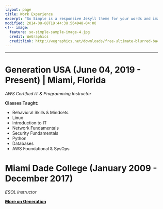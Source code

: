 ```yaml
---
layout: page
title: Work Experience
excerpt: "So Simple is a responsive Jekyll theme for your words and images."
modified: 2014-08-08T19:44:38.564948-04:00
<!-- image:
  feature: so-simple-sample-image-4.jpg
  credit: WeGraphics
  creditlink: http://wegraphics.net/downloads/free-ultimate-blurred-background-pack/ -->
---
```


<hr/>

# **Generation USA (June 04, 2019 - Present) | Miami, Florida**

*AWS Certified IT & Programming Instructor*

**Classes Taught:**
  * Behavioral Skills & Mindsets
  * Linux
  * Introduction to IT
  * Network Fundamentals
  * Security Fundamentals
  * Python 
  * Databases
  * AWS Foundational & SysOps
                   
# **Miami Dade College (January 2009 - December 2017)**

*ESOL Instructor*



<a markdown="0" href="https://usa.generation.org/" class="btn"><strong>More on Generation</strong></a>

[^1]: Example: *domain.com/category-name/post-title*
